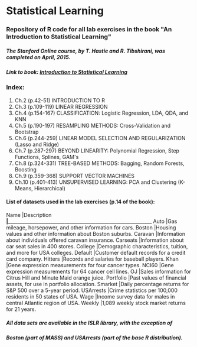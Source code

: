 # Statistical Learning
### Repository of R code for all lab exercises in the book "An Introduction to Statistical Learning"  


##### The Stanford Online course, by T. Hastie and R. Tibshirani, was completed on April, 2015.

##### Link to book: [Introduction to Statistical Learning](http://www-bcf.usc.edu/~gareth/ISL/ISLR%20First%20Printing.pdf)

### Index:

1. Ch.2 (p.42-51) INTRODUCTION TO R
2. Ch.3 (p.109-119) LINEAR REGRESSION
3. Ch.4 (p.154-167) CLASSIFICATION: Logistic Regression, LDA, QDA, and KNN
4. Ch.5 (p.190-197) RESAMPLING METHODS: Cross-Validation and Bootstrap
5. Ch.6 (p.244-259) LINEAR MODEL SELECTION AND REGULARIZATION (Lasso and Ridge)
6. Ch.7 (p.287-297) BEYOND LINEARITY: Polynomial Regression, Step Functions, Splines, GAM's
7. Ch.8 (p.324-331) TREE-BASED METHODS: Bagging, Random Forests, Boosting
8. Ch.9 (p.359-368) SUPPORT VECTOR MACHINES
9. Ch.10 (p.401-413) UNSUPERVISED LEARNING: PCA and Clustering (K-Means, Hierarchical)


#### List of datasets used in the lab exercises (p.14 of the book):

Name    |Description
________|_____________________________________________________________________
Auto    |Gas mileage, horsepower, and other information for cars.
Boston  |Housing values and other information about Boston suburbs.
Caravan |Information about individuals offered caravan insurance.
Carseats    |Information about car seat sales in 400 stores.
College |Demographic characteristics, tuition, and more for USA colleges.
Default |Customer default records for a credit card company.
Hitters |Records and salaries for baseball players.
Khan    |Gene expression measurements for four cancer types.
NCI60   |Gene expression measurements for 64 cancer cell lines.
OJ  |Sales information for Citrus Hill and Minute Maid orange juice.
Portfolio   |Past values of financial assets, for use in portfolio allocation.
Smarket |Daily percentage returns for S&P 500 over a 5-year period.
USArrests   |Crime statistics per 100,000 residents in 50 states of USA.
Wage    |Income survey data for males in central Atlantic region of USA.
Weekly  |1,089 weekly stock market returns for 21 years.

##### *All data sets are available in the ISLR library, with the exception of*
##### *Boston (part of MASS) and USArrests (part of the base R distribution).*
